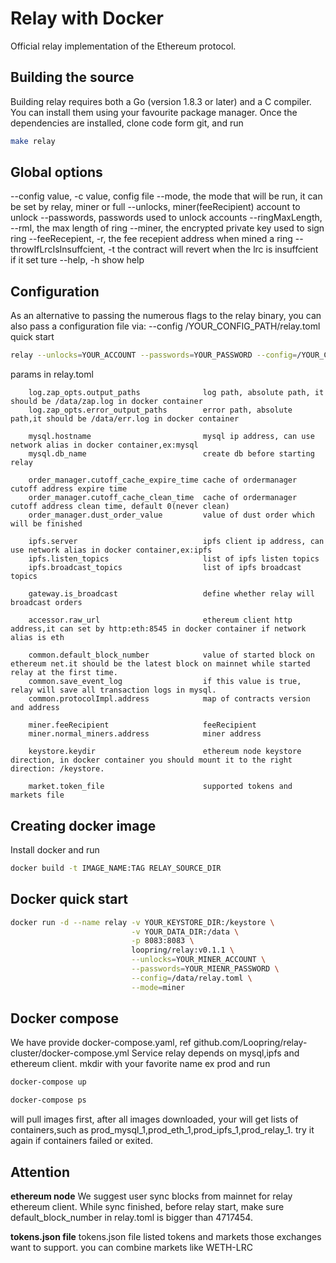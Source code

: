 # Relay with Docker

Official relay implementation of the Ethereum protocol.


## **Building the source**
Building relay requires both a Go (version 1.8.3 or later) and a C compiler.
You can install them using your favourite package manager.
Once the dependencies are installed, clone code form git, and run
```bash
make relay
```

## **Global    options**
   --config value, -c value,            config file
   --mode,                              the mode that will be run, it can be set by relay, miner or full
   --unlocks,                           miner(feeRecipient) account to unlock
   --passwords,                         passwords used to unlock accounts
   --ringMaxLength, --rml,              the max length of ring
   --miner,                             the encrypted private key used to sign ring
   --feeRecepient, -r,                  the fee recepient address when mined a ring
   --throwIfLrcIsInsuffcient, -t        the contract will revert when the lrc is insuffcient if it set ture
   --help, -h                           show help


## **Configuration**
As an alternative to passing the numerous flags to the relay binary, you can also pass a configuration file via:
--config /YOUR_CONFIG_PATH/relay.toml
quick start
```bash
relay --unlocks=YOUR_ACCOUNT --passwords=YOUR_PASSWORD --config=/YOUR_CONFIG_PATH/relay.toml --mode=miner
```

params in relay.toml
```$xslt
    log.zap_opts.output_paths              log path, absolute path, it should be /data/zap.log in docker container
    log.zap_opts.error_output_paths        error path, absolute path,it should be /data/err.log in docker container

    mysql.hostname                         mysql ip address, can use network alias in docker container,ex:mysql
    mysql.db_name                          create db before starting relay
    
    order_manager.cutoff_cache_expire_time cache of ordermanager cutoff address expire time
    order_manager.cutoff_cache_clean_time  cache of ordermanager cutoff address clean time, default 0(never clean)
    order_manager.dust_order_value         value of dust order which will be finished
    
    ipfs.server                            ipfs client ip address, can use network alias in docker container,ex:ipfs
    ipfs.listen_topics                     list of ipfs listen topics
    ipfs.broadcast_topics                  list of ipfs broadcast topics
    
    gateway.is_broadcast                   define whether relay will broadcast orders
    
    accessor.raw_url                       ethereum client http address,it can set by http:eth:8545 in docker container if network alias is eth
    
    common.default_block_number            value of started block on ethereum net.it should be the latest block on mainnet while started relay at the first time.
    common.save_event_log                  if this value is true, relay will save all transaction logs in mysql.
    common.protocolImpl.address            map of contracts version and address
    
    miner.feeRecipient                     feeRecipient
    miner.normal_miners.address            miner address

    keystore.keydir                        ethereum node keystore direction, in docker container you should mount it to the right direction: /keystore.
    
    market.token_file                      supported tokens and markets file
```

## **Creating docker image**
Install docker and run
```bash
docker build -t IMAGE_NAME:TAG RELAY_SOURCE_DIR
```

## **Docker quick start**
```bash
docker run -d --name relay -v YOUR_KEYSTORE_DIR:/keystore \
                           -v YOUR_DATA_DIR:/data \
                           -p 8083:8083 \
                           loopring/relay:v0.1.1 \
                           --unlocks=YOUR_MINER_ACCOUNT \
                           --passwords=YOUR_MIENR_PASSWORD \
                           --config=/data/relay.toml \
                           --mode=miner
```


## **Docker compose**
We have provide docker-compose.yaml, ref github.com/Loopring/relay-cluster/docker-compose.yml
Service relay depends on mysql,ipfs and ethereum client. mkdir with your favorite name ex prod and run 
```bash
docker-compose up
```
```bash
docker-compose ps
```
will pull images first, after all images downloaded, your will get lists of containers,such as prod_mysql_1,prod_eth_1,prod_ipfs_1,prod_relay_1.
try it again if containers failed or exited.

## **Attention**
**ethereum node**
We suggest user sync blocks from mainnet for relay ethereum client.
While sync finished, before relay start, make sure default_block_number in relay.toml  is bigger than 4717454.

**tokens.json file**
tokens.json file listed tokens and markets those exchanges want to support.
you can combine markets like WETH-LRC

